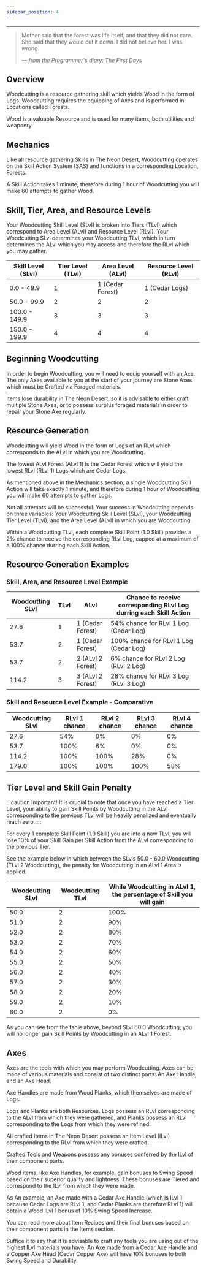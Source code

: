 ```yaml
---
sidebar_position: 4
---
```


***

> Mother said that the forest was life itself, and that they did not care. She said that they would cut it down. I did not believe her. I was wrong.
>
> — _from the Programmer's diary: The First Days_

## Overview

Woodcutting is a resource gathering skill which yields Wood in the form of Logs. Woodcutting requires the equipping of Axes and is performed in Locations called Forests.

Wood is a valuable Resource and is used for many items, both utilities and weaponry.

## Mechanics

Like all resource gathering Skills in The Neon Desert, Woodcutting operates on the Skill Action System (SAS) and functions in a corresponding Location, Forests.

A Skill Action takes 1 minute, therefore during 1 hour of Woodcutting you will make 60 attempts to gather Wood.

## Skill, Tier, Area, and Resource Levels

Your Woodcutting Skill Level (SLvl) is broken into Tiers (TLvl) which correspond to Area Level (ALvl) and Resource Level (RLvl). Your Woodcutting SLvl determines your Woodcutting TLvl, which in turn determines the ALvl which you may access and therefore the RLvl which you may gather.

| Skill Level (SLvl) 	| Tier Level (TLvl) 	| Area Level (ALvl) 	| Resource Level (RLvl) 	|
|--------------------	|-------------------	|-------------------	|-----------------------	|
| 0.0 - 49.9         	| 1                 	| 1 (Cedar Forest)  	| 1 (Cedar Logs)        	|
| 50.0 - 99.9        	| 2                 	| 2                 	| 2                     	|
| 100.0 - 149.9      	| 3                 	| 3                 	| 3                     	|
| 150.0 - 199.9      	| 4                 	| 4                 	| 4                     	|

## Beginning Woodcutting

In order to begin Woodcutting, you will need to equip yourself with an Axe. The only Axes available to you at the start of your journey are Stone Axes which must be Crafted via Foraged materials.

Items lose durability in The Neon Desert, so it is advisable to either craft multiple Stone Axes, or to possess surplus foraged materials in order to repair your Stone Axe regularly.

## Resource Generation

Woodcutting will yield Wood in the form of Logs of an RLvl which corresponds to the ALvl in which you are Woodcutting.

The lowest ALvl Forest (ALvl 1) is the Cedar Forest which will yield the lowest RLvl (RLvl 1) Logs which are Cedar Logs.

As mentioned above in the Mechanics section, a single Woodcutting Skill Action will take exactly 1 minute, and therefore during 1 hour of Woodcutting you will make 60 attempts to gather Logs.

Not all attempts will be successful. Your success in Woodcutting depends on three variables: Your Woodcutting Skill Level (SLvl), your Woodcutting Tier Level (TLvl), and the Area Level (ALvl) in which you are Woodcutting.

Within a Woodcutting TLvl, each complete Skill Point (1.0 Skill) provides a 2% chance to receive the corresponding RLvl Log, capped at a maximum of a 100% chance durring each Skill Action.

## Resource Generation Examples

### Skill, Area, and Resource Level Example

| Woodcutting SLvl 	| TLvl 	| ALvl 	| Chance to receive corresponding RLvl Log durring each Skill Action 	|
|---	|---	|---	|---	|
| 27.6 	| 1 	| 1 (Cedar Forest) 	| 54% chance for RLvl 1 Log (Cedar Log) 	|
| 53.7 	| 2 	| 1 (Cedar Forest) 	| 100% chance for RLvl 1 Log (Cedar Log) 	|
| 53.7 	| 2 	| 2 (ALvl 2 Forest) 	| 6% chance for RLvl 2 Log (RLvl 2 Log) 	|
| 114.2 	| 3 	| 3 (ALvl 2 Forest) 	| 28% chance for RLvl 3 Log (RLvl 3 Log) 	|

### Skill and Resource Level Example - Comparative

| Woodcutting SLvl 	| RLvl 1 chance 	| RLvl 2 chance 	| RLvl 3 chance 	| RLvl 4 chance 	|
|------------------	|---------------	|---------------	|---------------	|---------------	|
| 27.6             	| 54%           	| 0%            	| 0%            	| 0%            	|
| 53.7             	| 100%          	| 6%            	| 0%            	| 0%            	|
| 114.2            	| 100%          	| 100%          	| 28%           	| 0%            	|
| 179.0            	| 100%          	| 100%          	| 100%          	| 58%           	|

## Tier Level and Skill Gain Penalty
:::caution Important!
It is crucial to note that once you have reached a Tier Level, your ability to gain Skill Points by Woodcutting in the ALvl corresponding to the previous TLvl will be heavily penalized and eventually reach zero.
:::

For every 1 complete Skill Point (1.0 Skill) you are into a new TLvl, you will lose 10% of your Skill Gain per Skill Action from the ALvl corresponding to the previous Tier.

See the example below in which between the SLvls 50.0 - 60.0 Woodcutting (TLvl 2 Woodcutting), the penalty for Woodcutting in an ALvl 1 Area is applied.

| Woodcutting SLvl 	| Woodcutting TLvl 	| While Woodcutting in ALvl 1, the percentage of Skill you will gain 	|
|---	|---	|---	|
| 50.0 	| 2 	| 100% 	|
| 51.0 	| 2 	| 90% 	|
| 52.0 	| 2 	| 80% 	|
| 53.0 	| 2 	| 70% 	|
| 54.0 	| 2 	| 60% 	|
| 55.0 	| 2 	| 50% 	|
| 56.0 	| 2 	| 40% 	|
| 57.0 	| 2 	| 30% 	|
| 58.0 	| 2 	| 20% 	|
| 59.0 	| 2 	| 10% 	|
| 60.0 	| 2 	| 0% 	|

As you can see from the table above, beyond SLvl 60.0 Woodcutting, you will no longer gain Skill Points by Woodcutting in an ALvl 1 Forest.

## Axes

Axes are the tools with which you may perform Woodcutting. Axes can be made of various materials and consist of two distinct parts: An Axe Handle, and an Axe Head.

Axe Handles are made from Wood Planks, which themselves are made of Logs.

Logs and Planks are both Resources. Logs possess an RLvl corresponding to the ALvl from which they were gathered, and Planks possess an RLvl corresponding to the Logs from which they were refined.

All crafted Items in The Neon Desert possess an Item Level (ILvl) corresponding to the RLvl from which they were crafted.

Crafted Tools and Weapons possess any bonuses conferred by the ILvl of their component parts.

Wood items, like Axe Handles, for example, gain bonuses to Swing Speed based on their superior quality and lightness. These bonuses are Tiered and correspond to the ILvl from which they were made.

As An example, an Axe made with a Cedar Axe Handle (which is ILvl 1 because Cedar Logs are RLvl 1, and Cedar Planks are therefore RLvl 1) will obtain a Wood ILvl 1 bonus of 10% Swing Speed Increase.

You can read more about Item Recipes and their final bonuses based on their component parts in the Items section.

Suffice it to say that it is advisable to craft any tools you are using out of the highest ILvl materials you have. An Axe made from a Cedar Axe Handle and a Copper Axe Head (Cedar Copper Axe) will have 10% bonuses to both Swing Speed and Durability.

